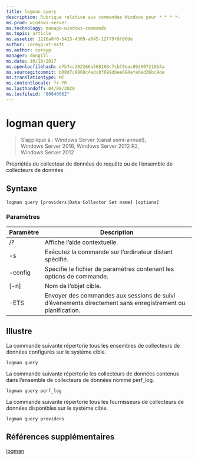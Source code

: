 ```yaml
---
title: logman query
description: Rubrique relative aux commandes Windows pour * * * *-
ms.prod: windows-server
ms.technology: manage-windows-commands
ms.topic: article
ms.assetid: 1116a0f0-5415-4369-a045-12f79f8f66de
author: coreyp-at-msft
ms.author: coreyp
manager: dongill
ms.date: 10/16/2017
ms.openlocfilehash: e7b7cc202266a568108c7cbf0eac89260721014a
ms.sourcegitcommit: b00d7c8968c4adc8f699dbee694afe6ed36bc9de
ms.translationtype: MT
ms.contentlocale: fr-FR
ms.lasthandoff: 04/08/2020
ms.locfileid: "80840662"
---
```

# <a name="logman-query"></a>logman query

>S’applique à : Windows Server (canal semi-annuel), Windows Server 2016, Windows Server 2012 R2, Windows Server 2012

Propriétés du collecteur de données de requête ou de l’ensemble de collecteurs de données.  

## <a name="syntax"></a>Syntaxe  
```  
logman query [providers|Data Collector Set name] [options]  
```  
### <a name="parameters"></a>Paramètres  

|     Paramètre      |                                 Description                                  |
|--------------------|------------------------------------------------------------------------------|
|         /?         |                       Affiche l’aide contextuelle.                       |
| -s <computer name> |            Exécutez la commande sur l’ordinateur distant spécifié.             |
|  -config <value>   |           Spécifie le fichier de paramètres contenant les options de commande.            |
|    [-n] <name>     |                          Nom de l’objet cible.                          |
|        -ETS        | Envoyer des commandes aux sessions de suivi d’événements directement sans enregistrement ou planification. |

## <a name="examples"></a><a name=BKMK_examples></a>Illustre  
La commande suivante répertorie tous les ensembles de collecteurs de données configurés sur le système cible.  
```  
logman query  
```  
La commande suivante répertorie les collecteurs de données contenus dans l’ensemble de collecteurs de données nommé perf_log.  
```  
logman query perf_log  
```  
La commande suivante répertorie tous les fournisseurs de collecteurs de données disponibles sur le système cible.  
```  
logman query providers  
```  
## <a name="additional-references"></a>Références supplémentaires  
[logman](logman.md)  
